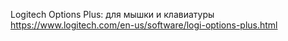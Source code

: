 Logitech Options Plus: для мышки и клавиатуры
https://www.logitech.com/en-us/software/logi-options-plus.html
